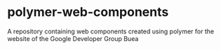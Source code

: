 # polymer-web-components
A repository containing web components created using polymer for the website of the Google Developer Group Buea
